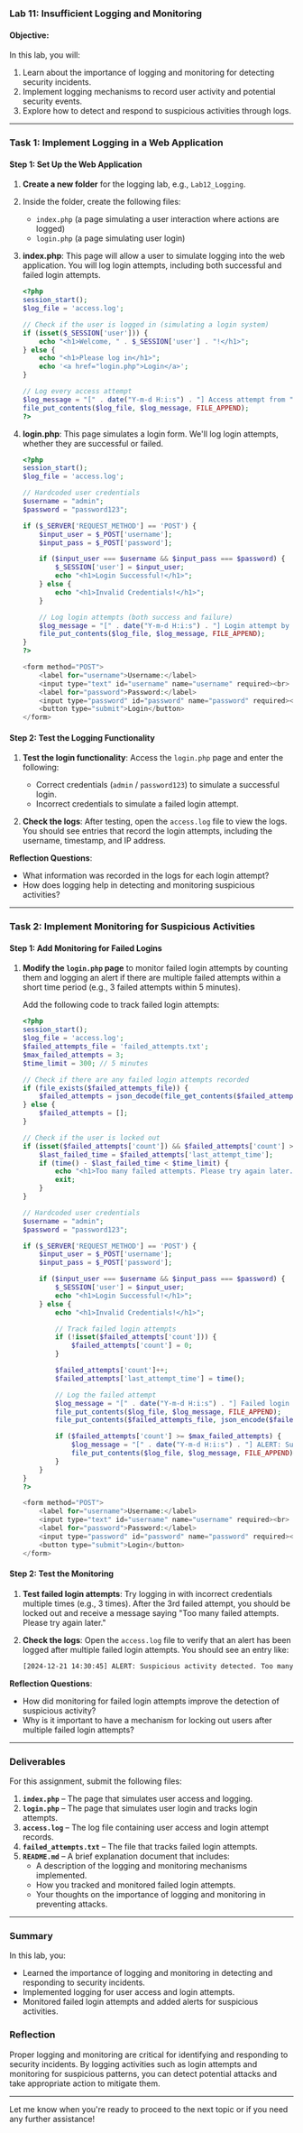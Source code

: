 
### **Lab 11: Insufficient Logging and Monitoring**

#### **Objective:**
In this lab, you will:
1. Learn about the importance of logging and monitoring for detecting security incidents.
2. Implement logging mechanisms to record user activity and potential security events.
3. Explore how to detect and respond to suspicious activities through logs.

---

### **Task 1: Implement Logging in a Web Application**

#### **Step 1: Set Up the Web Application**

1. **Create a new folder** for the logging lab, e.g., `Lab12_Logging`.
2. Inside the folder, create the following files:
   - `index.php` (a page simulating a user interaction where actions are logged)
   - `login.php` (a page simulating user login)

3. **index.php**: This page will allow a user to simulate logging into the web application. You will log login attempts, including both successful and failed login attempts.

   ```php
   <?php
   session_start();
   $log_file = 'access.log';

   // Check if the user is logged in (simulating a login system)
   if (isset($_SESSION['user'])) {
       echo "<h1>Welcome, " . $_SESSION['user'] . "!</h1>";
   } else {
       echo "<h1>Please log in</h1>";
       echo '<a href="login.php">Login</a>';
   }

   // Log every access attempt
   $log_message = "[" . date("Y-m-d H:i:s") . "] Access attempt from " . $_SERVER['REMOTE_ADDR'] . "\n";
   file_put_contents($log_file, $log_message, FILE_APPEND);
   ?>
   ```

4. **login.php**: This page simulates a login form. We'll log login attempts, whether they are successful or failed.

   ```php
   <?php
   session_start();
   $log_file = 'access.log';
   
   // Hardcoded user credentials
   $username = "admin";
   $password = "password123";

   if ($_SERVER['REQUEST_METHOD'] == 'POST') {
       $input_user = $_POST['username'];
       $input_pass = $_POST['password'];

       if ($input_user === $username && $input_pass === $password) {
           $_SESSION['user'] = $input_user;
           echo "<h1>Login Successful!</h1>";
       } else {
           echo "<h1>Invalid Credentials!</h1>";
       }

       // Log login attempts (both success and failure)
       $log_message = "[" . date("Y-m-d H:i:s") . "] Login attempt by $input_user from " . $_SERVER['REMOTE_ADDR'] . "\n";
       file_put_contents($log_file, $log_message, FILE_APPEND);
   }
   ?>

   <form method="POST">
       <label for="username">Username:</label>
       <input type="text" id="username" name="username" required><br>
       <label for="password">Password:</label>
       <input type="password" id="password" name="password" required><br>
       <button type="submit">Login</button>
   </form>
   ```

#### **Step 2: Test the Logging Functionality**

1. **Test the login functionality**: Access the `login.php` page and enter the following:
   - Correct credentials (`admin` / `password123`) to simulate a successful login.
   - Incorrect credentials to simulate a failed login attempt.

2. **Check the logs**: After testing, open the `access.log` file to view the logs. You should see entries that record the login attempts, including the username, timestamp, and IP address.

**Reflection Questions**:
- What information was recorded in the logs for each login attempt?
- How does logging help in detecting and monitoring suspicious activities?

---

### **Task 2: Implement Monitoring for Suspicious Activities**

#### **Step 1: Add Monitoring for Failed Logins**

1. **Modify the `login.php` page** to monitor failed login attempts by counting them and logging an alert if there are multiple failed attempts within a short time period (e.g., 3 failed attempts within 5 minutes).

   Add the following code to track failed login attempts:

   ```php
   <?php
   session_start();
   $log_file = 'access.log';
   $failed_attempts_file = 'failed_attempts.txt';
   $max_failed_attempts = 3;
   $time_limit = 300; // 5 minutes

   // Check if there are any failed login attempts recorded
   if (file_exists($failed_attempts_file)) {
       $failed_attempts = json_decode(file_get_contents($failed_attempts_file), true);
   } else {
       $failed_attempts = [];
   }

   // Check if the user is locked out
   if (isset($failed_attempts['count']) && $failed_attempts['count'] >= $max_failed_attempts) {
       $last_failed_time = $failed_attempts['last_attempt_time'];
       if (time() - $last_failed_time < $time_limit) {
           echo "<h1>Too many failed attempts. Please try again later.</h1>";
           exit;
       }
   }

   // Hardcoded user credentials
   $username = "admin";
   $password = "password123";

   if ($_SERVER['REQUEST_METHOD'] == 'POST') {
       $input_user = $_POST['username'];
       $input_pass = $_POST['password'];

       if ($input_user === $username && $input_pass === $password) {
           $_SESSION['user'] = $input_user;
           echo "<h1>Login Successful!</h1>";
       } else {
           echo "<h1>Invalid Credentials!</h1>";

           // Track failed login attempts
           if (!isset($failed_attempts['count'])) {
               $failed_attempts['count'] = 0;
           }

           $failed_attempts['count']++;
           $failed_attempts['last_attempt_time'] = time();

           // Log the failed attempt
           $log_message = "[" . date("Y-m-d H:i:s") . "] Failed login attempt by $input_user from " . $_SERVER['REMOTE_ADDR'] . "\n";
           file_put_contents($log_file, $log_message, FILE_APPEND);
           file_put_contents($failed_attempts_file, json_encode($failed_attempts));

           if ($failed_attempts['count'] >= $max_failed_attempts) {
               $log_message = "[" . date("Y-m-d H:i:s") . "] ALERT: Suspicious activity detected. Too many failed login attempts from " . $_SERVER['REMOTE_ADDR'] . "\n";
               file_put_contents($log_file, $log_message, FILE_APPEND);
           }
       }
   }
   ?>

   <form method="POST">
       <label for="username">Username:</label>
       <input type="text" id="username" name="username" required><br>
       <label for="password">Password:</label>
       <input type="password" id="password" name="password" required><br>
       <button type="submit">Login</button>
   </form>
   ```

#### **Step 2: Test the Monitoring**

1. **Test failed login attempts**: Try logging in with incorrect credentials multiple times (e.g., 3 times). After the 3rd failed attempt, you should be locked out and receive a message saying "Too many failed attempts. Please try again later."

2. **Check the logs**: Open the `access.log` file to verify that an alert has been logged after multiple failed login attempts. You should see an entry like:

   ```txt
   [2024-12-21 14:30:45] ALERT: Suspicious activity detected. Too many failed login attempts from 192.168.1.100
   ```

**Reflection Questions**:
- How did monitoring for failed login attempts improve the detection of suspicious activity?
- Why is it important to have a mechanism for locking out users after multiple failed login attempts?

---

### **Deliverables**

For this assignment, submit the following files:

1. **`index.php`** – The page that simulates user access and logging.
2. **`login.php`** – The page that simulates user login and tracks login attempts.
3. **`access.log`** – The log file containing user access and login attempt records.
4. **`failed_attempts.txt`** – The file that tracks failed login attempts.
5. **`README.md`** – A brief explanation document that includes:
   - A description of the logging and monitoring mechanisms implemented.
   - How you tracked and monitored failed login attempts.
   - Your thoughts on the importance of logging and monitoring in preventing attacks.

---

### **Summary**

In this lab, you:
- Learned the importance of logging and monitoring in detecting and responding to security incidents.
- Implemented logging for user access and login attempts.
- Monitored failed login attempts and added alerts for suspicious activities.

### **Reflection**

Proper logging and monitoring are critical for identifying and responding to security incidents. By logging activities such as login attempts and monitoring for suspicious patterns, you can detect potential attacks and take appropriate action to mitigate them.

---

Let me know when you're ready to proceed to the next topic or if you need any further assistance!